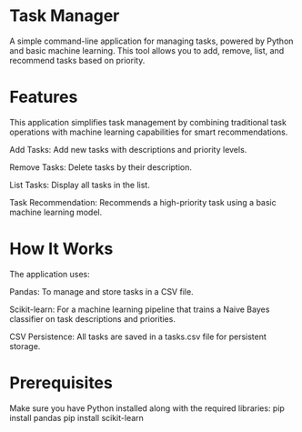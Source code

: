 # Task Manager 

A simple command-line application for managing tasks, powered by Python and basic machine learning. This tool allows you to add, remove, list, and recommend tasks based on priority.

# Features

This application simplifies task management by combining traditional task operations with machine learning capabilities for smart recommendations.

Add Tasks: Add new tasks with descriptions and priority levels.

Remove Tasks: Delete tasks by their description.

List Tasks: Display all tasks in the list.

Task Recommendation: Recommends a high-priority task using a basic machine learning model.

# How It Works

The application uses:

Pandas: To manage and store tasks in a CSV file.

Scikit-learn: For a machine learning pipeline that trains a Naive Bayes classifier on task descriptions and priorities.

CSV Persistence: All tasks are saved in a tasks.csv file for persistent storage.

# Prerequisites

Make sure you have Python installed along with the required libraries:
pip install pandas 
pip install scikit-learn
